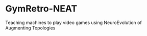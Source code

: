 # GymRetro-NEAT
Teaching machines to play video games using NeuroEvolution of Augmenting Topologies
